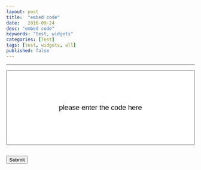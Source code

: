 ```yaml
---
layout: post
title:  "embed code"
date:   2016-09-24
desc: "embed code"
keywords: "test, widgets"
categories: [Test]
tags: [test, widgets, all]
published: false
---
```


___


<input id="testCode" type="text" style="height:200px; font-size:14pt; width:100%; text-align: center;" value="please enter the code here" onfocus="if(this.value == 'please enter the code here') { this.value = ''; }" onblur="if(this.value == '') { this.value = 'please enter the code here'; }">

<div class="text-center article-title">
<h2>
<input id="submit" type="submit" value="Submit" onClick="submitForm()">
</h2>
</div>


<div id="innerHtml"> 
</div>


 <script>
         
    function submitForm() {
    
         var testCode = document.getElementById('testCode').value;
         console.log(testCode);	

         //document.getElementById('innerHtml').innerHTML = testCode;

        }

 </script>